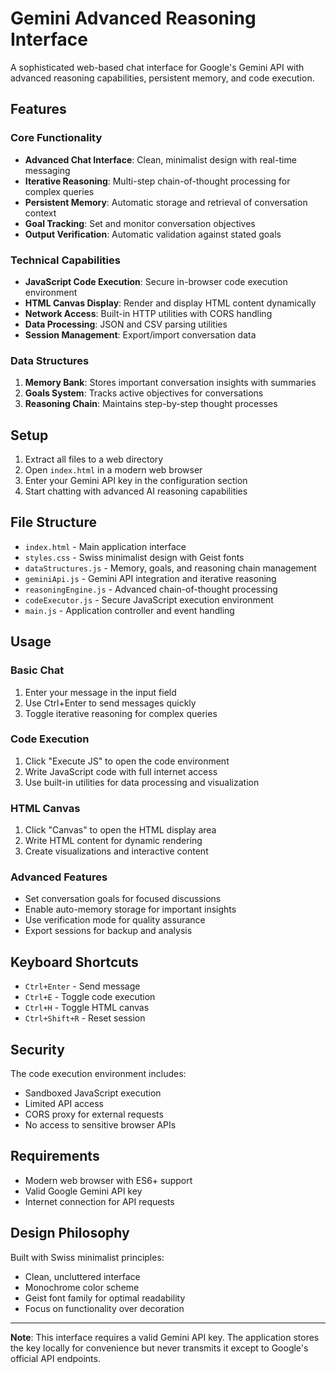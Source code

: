 # Gemini Advanced Reasoning Interface

A sophisticated web-based chat interface for Google's Gemini API with advanced reasoning capabilities, persistent memory, and code execution.

## Features

### Core Functionality
- **Advanced Chat Interface**: Clean, minimalist design with real-time messaging
- **Iterative Reasoning**: Multi-step chain-of-thought processing for complex queries
- **Persistent Memory**: Automatic storage and retrieval of conversation context
- **Goal Tracking**: Set and monitor conversation objectives
- **Output Verification**: Automatic validation against stated goals

### Technical Capabilities
- **JavaScript Code Execution**: Secure in-browser code execution environment
- **HTML Canvas Display**: Render and display HTML content dynamically
- **Network Access**: Built-in HTTP utilities with CORS handling
- **Data Processing**: JSON and CSV parsing utilities
- **Session Management**: Export/import conversation data

### Data Structures
1. **Memory Bank**: Stores important conversation insights with summaries
2. **Goals System**: Tracks active objectives for conversations
3. **Reasoning Chain**: Maintains step-by-step thought processes

## Setup

1. Extract all files to a web directory
2. Open `index.html` in a modern web browser
3. Enter your Gemini API key in the configuration section
4. Start chatting with advanced AI reasoning capabilities

## File Structure

- `index.html` - Main application interface
- `styles.css` - Swiss minimalist design with Geist fonts
- `dataStructures.js` - Memory, goals, and reasoning chain management
- `geminiApi.js` - Gemini API integration and iterative reasoning
- `reasoningEngine.js` - Advanced chain-of-thought processing
- `codeExecutor.js` - Secure JavaScript execution environment
- `main.js` - Application controller and event handling

## Usage

### Basic Chat
1. Enter your message in the input field
2. Use Ctrl+Enter to send messages quickly
3. Toggle iterative reasoning for complex queries

### Code Execution
1. Click "Execute JS" to open the code environment
2. Write JavaScript code with full internet access
3. Use built-in utilities for data processing and visualization

### HTML Canvas
1. Click "Canvas" to open the HTML display area
2. Write HTML content for dynamic rendering
3. Create visualizations and interactive content

### Advanced Features
- Set conversation goals for focused discussions
- Enable auto-memory storage for important insights
- Use verification mode for quality assurance
- Export sessions for backup and analysis

## Keyboard Shortcuts

- `Ctrl+Enter` - Send message
- `Ctrl+E` - Toggle code execution
- `Ctrl+H` - Toggle HTML canvas
- `Ctrl+Shift+R` - Reset session

## Security

The code execution environment includes:
- Sandboxed JavaScript execution
- Limited API access
- CORS proxy for external requests
- No access to sensitive browser APIs

## Requirements

- Modern web browser with ES6+ support
- Valid Google Gemini API key
- Internet connection for API requests

## Design Philosophy

Built with Swiss minimalist principles:
- Clean, uncluttered interface
- Monochrome color scheme
- Geist font family for optimal readability
- Focus on functionality over decoration

---

**Note**: This interface requires a valid Gemini API key. The application stores the key locally for convenience but never transmits it except to Google's official API endpoints.